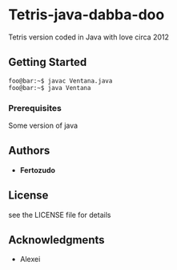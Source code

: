# Tetris-java-dabba-doo

Tetris version coded in Java with love circa 2012

## Getting Started

```console
foo@bar:~$ javac Ventana.java
foo@bar:~$ java Ventana
```

### Prerequisites

Some version of java


## Authors

* **Fertozudo** 

## License
see the LICENSE file for details

## Acknowledgments

* Alexei
